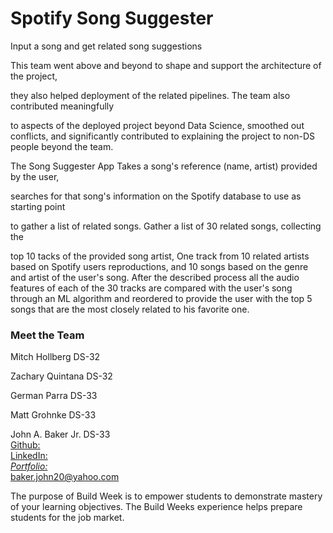 # Spotify Song Suggester

Input a song and get related song suggestions

This team went above and beyond to shape and support the architecture of the project, 

they also helped deployment of the related pipelines. The team also contributed meaningfully 

to aspects of the deployed project beyond Data Science, smoothed out conflicts, 
and significantly contributed to explaining the project to non-DS people beyond the team.

The Song Suggester App Takes a song's reference (name, artist) provided by the user, 

searches for that song's information on the Spotify database to use as starting point 

to gather a list of related songs. Gather a list of 30 related songs, collecting the 

top 10 tacks of the provided song artist, One track from 10 related artists based on 
Spotify users reproductions, and 10 songs based on the genre and artist of the user's song. 
After the described process all the audio features of each of the 30 tracks are compared 
with the user's song through an ML algorithm and reordered to provide the user with the top 5 
songs that are the most closely related to his favorite one.
### Meet the Team

Mitch Hollberg DS-32 

Zachary Quintana DS-32 

German Parra DS-33 

Matt Grohnke DS-33

John A. Baker Jr. DS-33<br/>
[Github:](https://github.com/BakerJr1904)<br/>
[LinkedIn:](https://www.linkedin.com/in/john-a-baker-jr/)<br/> 
*[Portfolio:](https://johnabakerjr.link/)* <br/>
<baker.john20@yahoo.com> <br/>

The purpose of Build Week is to empower students to demonstrate mastery of your learning objectives. 
The Build Weeks experience helps prepare students for the job market.
